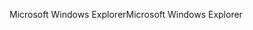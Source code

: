 <span data-ttu-id="66f99-101">Microsoft Windows Explorer</span><span class="sxs-lookup"><span data-stu-id="66f99-101">Microsoft Windows Explorer</span></span>